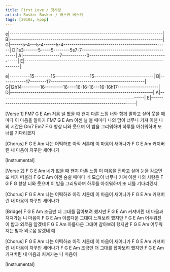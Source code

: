 ```yaml
---
title: First Love / 첫사랑
artist: Busker Busker / 버스커 버스커
tags: [2010s, kpop]
---
```


e|---------------------------------------------------------------------------|
B|---------------------------------------------------------------------------|
G|------5-4---5-4------5-4---------------------------------------------------|
D|1s3-------5-----5--------5s7-7---------------------------------------------|
A|------------------7------------0-------------------------------------------|
E|---------------------------------------------------------------------------|
 
e|----------15--------15-----------------15-----------------------------|
B|------------17--------17----------------------------------------------|
G|12h14---------16---------16----16-16-16---16-16h17--------------------|
D|----------------------------------------------------------------------|
A|----------------------------------------------------------------------|
E|----------------------------------------------------------------------|
 
[Verse 1]
          FM7        G           E               Am
처음 널 봤을 때 왠지 다른 느낌   너와 함께 말하고 싶어 웃을 때마다 이 마음을 알아가
FM7          G          E               Am
이젠 널 볼 때마다   나의 맘이 너무나 커져 이젠 나의 시간은
       Dm7            Em7                    F              G
항상 너와 웃으며   이 밤을 그리워하며   하루를 아쉬워하며 또 너를 기다리겠지
 
[Chorus]
F                            G                        E       Am
나는 어떡하죠 아직 서툰데 이 마음이 새어나가
         F              G          E        Am
커져버린 내 마음이 자꾸만 새어나가
 
[Instrumental]
 
[Verse 2]
                  F                     G                 E                       Am
네가 없을 때 왠지 아픈 느낌 이 마음을 전하고 싶어 눈을 감으면 또 네가 떠올라
F                          G         E                         Am
이젠 숨쉴 때마다 네 모습이 너무나 커져 이젠 나의 사랑은 
F                                     G                    F                            G
항상 너와 웃으며 이 밤을 그리워하며 하루를 아쉬워하며 또 너를 기다리겠지
 
[Chorus]
F                            G                        E     Am
나는 어떡하죠 아직 서툰데 이 마음이 새어나가
         F              G          E        Am
커져버린 내 마음이 자꾸만 새어나가
 
[Bridge]
           F          G             E        Am
조금만 더 그대를 잡아보려 했지만
          F                 G           E           Am
커져버린 내 마음과 처져가는 니 마음이
F            G         E              Am
아름다운 그대여 느껴보려 했지만
F            G         E              Am
어두워진 이 밤과 외로움 알겠네
F            G         E              Am
아름다운 그대여 참아보려 했지만
F            G         E              Am
어두워지는 밤과 외로움 알겠네 예
 
[Chorus]
F                            G                        E     Am
나는 어떡하죠 아직 서툰데 이 마음이 새어나가
         F              G          E        Am
커져버린 내 마음이 자꾸만 새어나가
           F          G             E        Am
조금만 더 그대를 잡아보려 했지만
          F                 G           E           Am
커져버린 내 마음과 처져가는 니 마음이
 
[Instrumental]